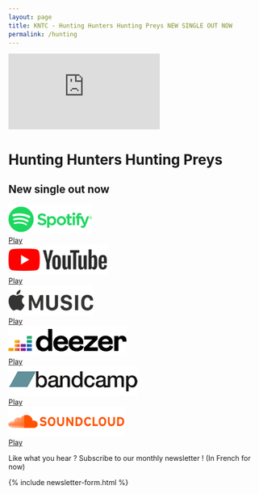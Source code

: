 ```yaml
---
layout: page
title: KNTC - Hunting Hunters Hunting Preys NEW SINGLE OUT NOW
permalink: /hunting
---
```


<div class="flex flex-col md:flex-row md:mb-12 md:shadow-xl">
  <div class="relative h-app-height bg-cover bg-bottom anim--cascad flex-auto flex flex-col justify-center mb-12 md:mb-0" data-animate="" style="background-image: url(assets/images/hunting/bg.jpg)">
    <div class="h-64 md:w-2/3 md:mx-auto bg-cover bg-center" style="background-image: url(assets/images/hunting/thumbnail.jpg)">
      <iframe class="w-full h-full" src="https://www.youtube.com/embed/Cq-KCNCyRR8" title="YouTube video player" frameborder="0" allow="accelerometer; autoplay; clipboard-write; encrypted-media; gyroscope; picture-in-picture; web-share" allowfullscreen></iframe>
    </div>
  </div>

  <div class="mb-12 md:mb-0 px-5 sm:px-24 md:px-10 anim--cascad text-left flex flex-col justify-center" data-animate="">
    <div>
      <h1 class="text-black font-extrabold z-10 tracking-widest anim-fade-up table-caption mb-0">Hunting Hunters Hunting Preys</h1>
      <h2 class="uppercase text-gray-400 text-lg anim-fade-up mb-12">New single out now</h2>
      <div class="flex mb-5 anim-fade-up">
        <div class="flex-auto flex items-center">
          <img src="assets/images/streaming/spotify.png" class="h-10">
        </div>
        <a href="" target="_blank" rel="noopener nofollow" class="h-10 ml-2 inline-flex items-center px-10 text-lg font-bold uppercase rounded-sm shadow-sm text-white bg-red transition-colors duration-500 ease-smooth hover:bg-red-light hover:text-white focus:outline-none focus:ring-2 focus:ring-offset-2 focus:ring-red">
          Play
        </a>
      </div>
      <div class="flex mb-5 anim-fade-up">
        <div class="flex-auto flex items-center">
          <img src="assets/images/streaming/youtube.png" class="h-8">
        </div>
        <a href="" target="_blank" rel="noopener nofollow" class="h-10 ml-2 inline-flex items-center px-10 text-lg font-bold uppercase rounded-sm shadow-sm text-white bg-red transition-colors duration-500 ease-smooth hover:bg-red-light hover:text-white focus:outline-none focus:ring-2 focus:ring-offset-2 focus:ring-red">
          Play
        </a>
      </div>
      <div class="flex mb-5 anim-fade-up">
        <div class="flex-auto flex items-center">
          <img src="assets/images/streaming/apple.png" class="h-8">
        </div>
        <a href="" target="_blank" rel="noopener nofollow" class="h-10 ml-2 inline-flex items-center px-10 text-lg font-bold uppercase rounded-sm shadow-sm text-white bg-red transition-colors duration-500 ease-smooth hover:bg-red-light hover:text-white focus:outline-none focus:ring-2 focus:ring-offset-2 focus:ring-red">
          Play
        </a>
      </div>
      <div class="flex mb-5 anim-fade-up">
        <div class="flex-auto flex items-center">
          <img src="assets/images/streaming/deezer.png" class="h-8">
        </div>
        <a href="" target="_blank" rel="noopener nofollow" class="h-10 ml-2 inline-flex items-center px-10 text-lg font-bold uppercase rounded-sm shadow-sm text-white bg-red transition-colors duration-500 ease-smooth hover:bg-red-light hover:text-white focus:outline-none focus:ring-2 focus:ring-offset-2 focus:ring-red">
          Play
        </a>
      </div>
      <div class="flex mb-5 anim-fade-up">
        <div class="flex-auto flex items-center">
          <img src="assets/images/streaming/bandcamp.png" class="h-8">
        </div>
        <a href="" target="_blank" rel="noopener nofollow" class="h-10 ml-2 inline-flex items-center px-10 text-lg font-bold uppercase rounded-sm shadow-sm text-white bg-red transition-colors duration-500 ease-smooth hover:bg-red-light hover:text-white focus:outline-none focus:ring-2 focus:ring-offset-2 focus:ring-red">
          Play
        </a>
      </div>
      <div class="flex anim-fade-up">
        <div class="flex-auto flex items-center">
          <img src="assets/images/streaming/soundcloud.png" class="h-10">
        </div>
        <a href="" target="_blank" rel="noopener nofollow" class="h-10 ml-2 inline-flex items-center px-10 text-lg font-bold uppercase rounded-sm shadow-sm text-white bg-red transition-colors duration-500 ease-smooth hover:bg-red-light hover:text-white focus:outline-none focus:ring-2 focus:ring-offset-2 focus:ring-red">
          Play
        </a>
      </div>
    </div>
  </div>
</div>
<div class="mb-5 px-5 sm:px-24 md:px-0 md:max-w-sm md:mx-auto anim-fade-up text-left" data-animate="">
  <p class="text-justify mb-2">
    Like what you hear ? Subscribe to our monthly newsletter ! (In French for now)
  </p>

  {% include newsletter-form.html %}
</div>
